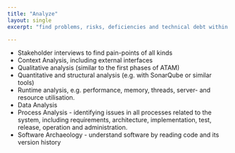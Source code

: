 ```yaml
---
title: "Analyze"
layout: single
excerpt: "find problems, risks, deficiencies and technical debt within your system and your development process."

---
```


* Stakeholder interviews to find pain-points of all kinds
* Context Analysis, including external interfaces
* Qualitative analysis (similar to the first phases of ATAM)
* Quantitative and structural analysis (e.g. with SonarQube or similar tools)
* Runtime analysis, e.g. performance, memory, threads, server- and resource utilisation.
* Data Analysis
* Process Analysis - identifying issues in all processes related to the system, including requirements, architecture, implementation, test, release, operation and administration.
* Software Archaeology - understand software by reading code and its version history
